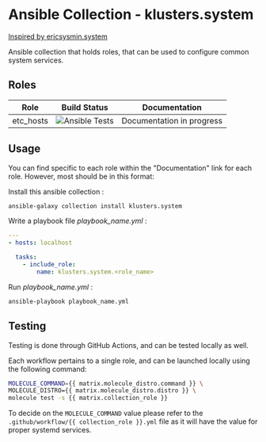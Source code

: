 # Ansible Collection - klusters.system
[Inspired by ericsysmin.system](https://galaxy.ansible.com/ericsysmin/system)

Ansible collection that holds roles, that can be used to configure common system services. 

## Roles

| Role      | Build Status                                                                                                                                                                                                                                                        | Documentation                                                                                          |
| --------- | ------------------------------------------------------------------------------------------------------------------------------------------------------------------------------------------------------------------------------------------------------------------- | ------------------------------------------------------------------------------------------------------ |
|  etc_hosts   | ![Ansible Tests](https://github.com/klusters/system/workflows/Ansible%20Tests/badge.svg)          | Documentation in progress    |

## Usage

You can find specific to each role within the "Documentation" link for each role. However, most should be in this format:

Install this ansible collection :
```bash
ansible-galaxy collection install klusters.system
```

Write a playbook file *playbook_name.yml* :

```yaml
---
- hosts: localhost

  tasks:
    - include_role:
        name: klusters.system.<role_name>
```

Run *playbook_name.yml* :
```bash
ansible-playbook playbook_name.yml
```

## Testing

Testing is done through GitHub Actions, and can be tested locally as well.

Each workflow pertains to a single role, and can be launched locally using the following command:

```bash
MOLECULE_COMMAND={{ matrix.molecule_distro.command }} \
MOLECULE_DISTRO={{ matrix.molecule_distro.distro }} \
molecule test -s {{ matrix.collection_role }}
```

To decide on the `MOLECULE_COMMAND` value please refer to the `.github/workflow/{{ collection_role }}.yml` file as it will have the value for proper systemd services.